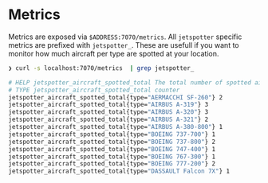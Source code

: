 # Metrics

Metrics are exposed via `$ADDRESS:7070/metrics`. All `jetspotter` specific metrics are prefixed with `jetspotter_`. These are usefull if you want to monitor how much aircraft per type are spotted at your location.

```bash
❯ curl -s localhost:7070/metrics  | grep jetspotter_

# HELP jetspotter_aircraft_spotted_total The total number of spotted aircraft.
# TYPE jetspotter_aircraft_spotted_total counter
jetspotter_aircraft_spotted_total{type="AERMACCHI SF-260"} 2
jetspotter_aircraft_spotted_total{type="AIRBUS A-319"} 3
jetspotter_aircraft_spotted_total{type="AIRBUS A-320"} 3
jetspotter_aircraft_spotted_total{type="AIRBUS A-321"} 2
jetspotter_aircraft_spotted_total{type="AIRBUS A-380-800"} 1
jetspotter_aircraft_spotted_total{type="BOEING 737-700"} 1
jetspotter_aircraft_spotted_total{type="BOEING 737-800"} 2
jetspotter_aircraft_spotted_total{type="BOEING 747-400"} 1
jetspotter_aircraft_spotted_total{type="BOEING 767-300"} 1
jetspotter_aircraft_spotted_total{type="BOEING 777-200"} 2
jetspotter_aircraft_spotted_total{type="DASSAULT Falcon 7X"} 1
```
